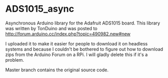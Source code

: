 # ADS1015_async
Asynchronous Arduino library for the Adafruit ADS1015 board. This library was written by TonDuino and was posted to http://forum.arduino.cc/index.php?topic=490982.new#new

I uploaded it to make it easier for people to download it on headless systems and because I couldn't be bothered to figure out how to download zips from the Arduino Forum on a RPi. I will gladly delete this if it's a problem.

Master branch contains the original source code.
